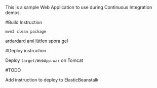 This is a sample Web Application to use during Continuous Integration demos.

#Build Instruction





```
mvn3 clean package
```

ardardard
anıl lütfen spora gel

#Deploy instruction



Deploy ```target/WebApp.war``` on Tomcat
 
#TODO
 
Add instruction to deploy to ElasticBeanstalk
